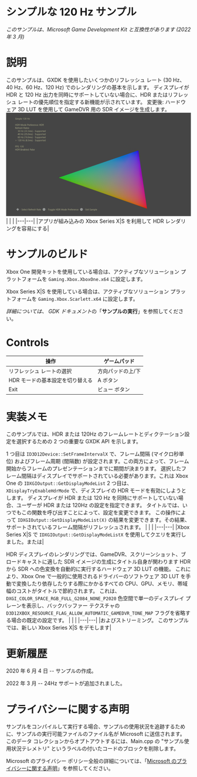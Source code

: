 # シンプルな 120 Hz サンプル

*このサンプルは、Microsoft Game Development Kit と互換性があります (2022 年 3 月)*

# 説明

このサンプルは、GXDK を使用したいくつかのリフレッシュ レート (30 Hz、40 Hz、60 Hz、120 Hz) でのレンダリングの基本を示します。 ディスプレイが HDR と 120 Hz 出力を同時にサポートしていない場合に、HDR またはリフレッシュ レートの優先順位を指定する新機能が示されています。 変更後:
ハードウェア 3D LUT を使用して GameDVR 用の SDR イメージを生成します。 ![](./media/image1.png)
| | |
|---|---|
|アプリが組み込みの Xbox Series X|S を利用して HDR レンダリングを容易にする|


# サンプルのビルド

Xbox One 開発キットを使用している場合は、アクティブなソリューション プラットフォームを `Gaming.Xbox.XboxOne.x64` に設定します。

Xbox Series X|S を使用している場合は、アクティブなソリューション プラットフォームを `Gaming.Xbox.Scarlett.x64` に設定します。

*詳細については、* *GDK ドキュメント*の「__サンプルの実行__」を参照してください。

# Controls

| 操作 | ゲームパッド |
|---|---|
| リフレッシュ レートの選択 | 方向パッドの上/下 |
| HDR モードの基本設定を切り替える | A ボタン |
| Exit | ビュー ボタン |

# 実装メモ

このサンプルでは、HDR または 120Hz のフレームレートとディクテーション設定を選択するための 2 つの重要な GXDK API を示します。

1 つ目は `ID3D12Device::SetFrameIntervalX` で、フレーム間隔 (マイクロ秒単位) およびフレーム周期 (間隔数) が設定されます。この両方によって、フレーム開始からフレームのプレゼンテーションまでに期間が決まります。 選択したフレーム間隔はディスプレイでサポートされている必要があります。これは
Xbox One の `IDXGIOutput::GetDisplayModeList` 2 つ目は、`XDisplayTryEnableHdrMode` で、ディスプレイの HDR モードを有効にしようとします。 ディスプレイが HDR または 120 Hz を同時にサポートしていない場合、ユーザーが HDR または 120Hz の設定を指定できます。 タイトルでは、いつでもこの関数を呼び出すことによって、設定を変更できます。 この操作によって `IDXGIOutput::GetDisplayModeList(X)` の結果を変更できます。その結果、サポートされているフレーム間隔がリフレッシュされます。
| | |
|---|---|
|Xbox Series X|S で `IDXGIOutput::GetDisplayModeListX` を使用してクエリを実行しました。または|


HDR ディスプレイのレンダリングでは、GameDVR、スクリーンショット、ブロードキャストに適した SDR イメージの生成にタイトル自身が関わります
HDR から SDR への色変換を自動的に実行するハードウェア 3D LUT の機能。 これにより、Xbox One で一般的に使用されるドライバーのソフトウェア 3D LUT を手動で変換したり依存したりする際にかかるすべての CPU、GPU、メモリ、帯域幅のコストがタイトルで節約されます。 これは、`DXGI_COLOR_SPACE_RGB_FULL_G2084_NONE_P2020` 色空間で単一のディスプレイ プレーンを表示し、バックバッファー テクスチャの `D3D12XBOX_RESOURCE_FLAG_ALLOW_AUTOMATIC_GAMEDVR_TONE_MAP` フラグを省略する場合の既定の設定です。
| | |
|---|---|
|およびストリーミング。 このサンプルでは、新しい Xbox Series X|S をデモします|

# 更新履歴

2020 年 6 月 4 日 -- サンプルの作成。

2022 年 3 月 -- 24Hz サポートが追加されました。

# プライバシーに関する声明

サンプルをコンパイルして実行する場合、サンプルの使用状況を追跡するために、サンプルの実行可能ファイルのファイル名が Microsoft に送信されます。 このデータ コレクションからオプトアウトするには、Main.cpp の "サンプル使用状況テレメトリ" というラベルの付いたコードのブロックを削除します。

Microsoft のプライバシー ポリシー全般の詳細については、「[Microsoft のプライバシーに関する声明](https://privacy.microsoft.com/en-us/privacystatement/)」を参照してください。


